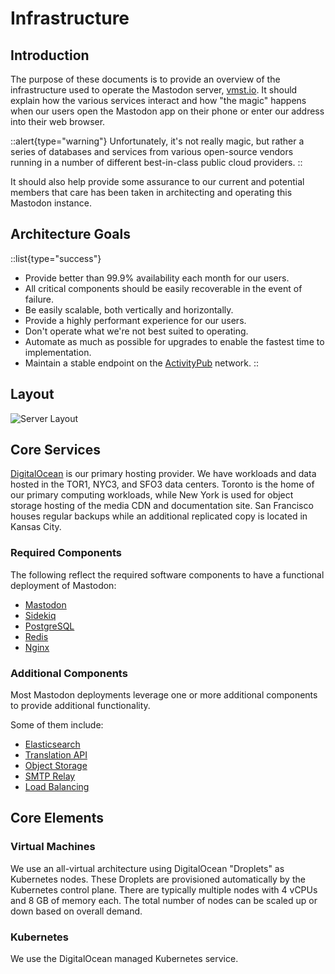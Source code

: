 # Infrastructure

## Introduction

The purpose of these documents is to provide an overview of the infrastructure used to operate the Mastodon server, [vmst.io](https://vmst.io).
It should explain how the various services interact and how "the magic" happens when our users open the Mastodon app on their phone or enter our address into their web browser.

::alert{type="warning"}
Unfortunately, it's not really magic, but rather a series of databases and services from various open-source vendors running in a number of different best-in-class public cloud providers.
::

It should also help provide some assurance to our current and potential members that care has been taken in architecting and operating this Mastodon instance.

## Architecture Goals

::list{type="success"}
- Provide better than 99.9% availability each month for our users.
- All critical components should be easily recoverable in the event of failure.
- Be easily scalable, both vertically and horizontally.
- Provide a highly performant experience for our users.
- Don't operate what we're not best suited to operating.
- Automate as much as possible for upgrades to enable the fastest time to implementation.
- Maintain a stable endpoint on the [ActivityPub](https://activitypub.rocks) network.
::

## Layout

![Server Layout](/vmstio-simple.png)

## Core Services

[DigitalOcean](https://www.digitalocean.com) is our primary hosting provider.
We have workloads and data hosted in the TOR1, NYC3, and SFO3 data centers.
Toronto is the home of our primary computing workloads, while New York is used for object storage hosting of the media CDN and documentation site.
San Francisco houses regular backups while an additional replicated copy is located in Kansas City.

### Required Components

The following reflect the required software components to have a functional deployment of Mastodon:

- [Mastodon](/infrastructure/mastodon)
- [Sidekiq](/infrastructure/sidekiq)
- [PostgreSQL](/infrastructure/postgres)
- [Redis](/infrastructure/redis)
- [Nginx](/infrastructure/ingress)

### Additional Components

Most Mastodon deployments leverage one or more additional components to provide additional functionality.

Some of them include:

- [Elasticsearch](/about/search)
- [Translation API](/about/translation)
- [Object Storage](/infrastructure/object-storage)
- [SMTP Relay](/infrastructure/mailer)
- [Load Balancing](/infrastructure/ingress)

## Core Elements

### Virtual Machines

We use an all-virtual architecture using DigitalOcean "Droplets" as Kubernetes nodes.
These Droplets are provisioned automatically by the Kubernetes control plane.
There are typically multiple nodes with 4 vCPUs and 8 GB of memory each.
The total number of nodes can be scaled up or down based on overall demand.

### Kubernetes

We use the DigitalOcean managed Kubernetes service.
